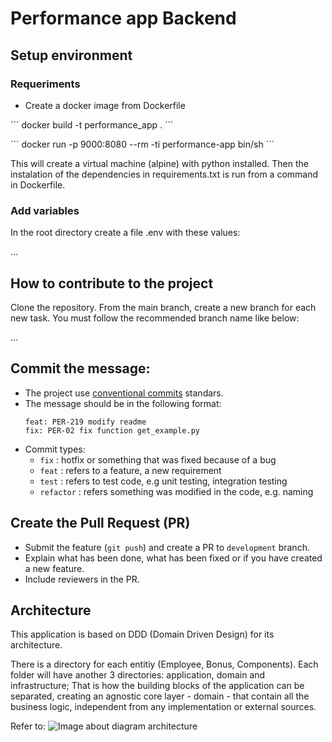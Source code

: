 # Performance app Backend

## Setup environment

### Requeriments

- Create a docker image from Dockerfile

´´´
docker build -t performance_app .
´´´

´´´
docker run -p 9000:8080 --rm -ti performance-app bin/sh
´´´

This will create a virtual machine (alpine) with python installed. Then the instalation of the dependencies in requirements.txt is run from a command in Dockerfile.

### Add variables

In the root directory create a file .env with these values:

...

## How to contribute to the project

Clone the repository.
From the main branch, create a new branch for each new task.
You must follow the recommended branch name like below:

...


## Commit the message:

- The project use [conventional commits](https://www.conventionalcommits.org/en/v1.0.0/) standars.
- The message should be in the following format:
    ```
    feat: PER-219 modify readme
    fix: PER-02 fix function get_example.py
    ```
- Commit types:
    - `fix` : hotfix or something that was fixed because of a bug
    - `feat` : refers to a feature, a new requirement
    - `test` : refers to test code, e.g unit testing, integration testing
    - `refactor` : refers something was modified in the code, e.g. naming

## Create the Pull Request (PR)

- Submit the feature (`git push`) and create a PR to `development` branch.
- Explain what has been done, what has been fixed or if you have created a new feature.
- Include reviewers in the PR.

## Architecture
This application is based on DDD (Domain Driven Design) for its architecture.

There is a directory for each entitiy (Employee, Bonus, Components). Each folder will have another 3 directories: application, domain and infrastructure; That is how the building blocks of the application can be separated, creating an agnostic core layer - domain - that contain all the business logic, independent from any implementation or external sources.

Refer to:
![Image about diagram architecture](https://wata.es/wp-content/uploads/2021/05/diagrama-arquitectura-hexagonal-wata-factory-1024x796.png)
